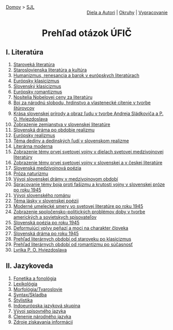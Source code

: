 <div align="center">
    <div align="left">
        <a href="/README.md">Domov</a>
        >
        <a href="./SLOVENCINA.md">SJL</a>
    </div>
    <div align="right">
        <a href="./povinne-diela.md">Diela a Autori</a>
        |
        <a href="./ustne-okruhy.org.md">Okruhy</a>
        |
        <a href="https://drive.google.com/drive/folders/1gVmqfKtTHw-QOi3TQ-ucUr2iAbUWqtaG?usp=sharing">Vypracovanie</a>
    </div>

# Prehľad otázok ÚFIČ
</div>

## I. Literatúra
<ol>
    <li>
        <a href="./UstneOkruhy/01.md">Staroveká literatúra</a>
    </li><li>
        <a href="./UstneOkruhy/02.md">Staroslovienska literatúra a kultúra</a>    
    </li><li>
        <a href="./UstneOkruhy/03.md">Humanizmus, renesancia a barok v európskych literatúrach</a>
    </li><li>
        <a href="./UstneOkruhy/04.md">Európsky klasicizmus</a>
    </li><li>    
        <a href="./UstneOkruhy/05.md">Slovenský klasicizmus</a>
    </li><li>
        <a href="./UstneOkruhy/06.md">Európsky romantizmus</a>
    </li><li>
        <a href="./UstneOkruhy/07.md">Nositelia Nobelovej ceny za literatúru</a>
    </li><li>
        <a href="./UstneOkruhy/08.md">Boj za národnú slobodu, hrdinstvo a vlastenecké cítenie v tvorbe štúrovcov</a>
    </li><li>
        <a href="./UstneOkruhy/09.md">Krása slovenskej prírody a obraz ľudu v tvorbe Andreja Sládkoviča a P. O. Hviezdoslava</a>
    </li><li>
        <a href="./UstneOkruhy/10.md">Zobrazenie zemianstva v slovenskej literatúre</a>
    </li><li>
        <a href="./UstneOkruhy/11.md">Slovenská dráma po obdobie realizmu</a>
    </li><li>
        <a href="./UstneOkruhy/12.md">Európsky realizmus</a>
    </li><li>
        <a href="./UstneOkruhy/13.md">Téma dediny a dedinských ľudí v slovenskom realizme</a>
    </li><li>
        <a href="./UstneOkruhy/14.md">Literárna moderna</a>
    </li><li>
        <a href="./UstneOkruhy/15.md">Zobrazenie témy prvej svetovej vojny v dielach svetovej medzivojnovej literatúry</a>
    </li><li>
        <a href="./UstneOkruhy/16.md">Zobrazenie témy prvej svetovej vojny v slovenskej a v českej literatúre</a>
    </li><li>
        <a href="./UstneOkruhy/17.md">Slovenská medzivojnová poézia</a>
    </li><li>
        <a href="./UstneOkruhy/18.md">Próza naturizmu</a>
    </li><li>
        <a href="./UstneOkruhy/19.md">Vývoj slovenskej drámy v medzivojnovom období</a>
    </li><li>
        <a href="./UstneOkruhy/20.md">Spracovanie témy boja proti fašizmu a krutosti vojny v slovenskej próze po roku 1945</a>
    </li><li>
        <a href="./UstneOkruhy/21.md">Vývoj slovenského románu</a>
    </li><li>
        <a href="./UstneOkruhy/22.md">Téma lásky v slovenskej poézii</a>
    </li><li>
        <a href="./UstneOkruhy/23.md">Moderné umelecké smery vo svetovej literatúre po roku 1945</a>
    </li><li>
        <a href="./UstneOkruhy/24.md">Zobrazenie spoločensko-politických problémov doby v tvorbe amerických a sovietskych spisovateľov</a>
    </li><li>
        <a href="./UstneOkruhy/25.md">Slovenská poézia po roku 1945</a>
    </li><li>
        <a href="./UstneOkruhy/26.md">Deformujúci vplyv peňazí a moci na charakter človeka</a>
    </li><li>
        <a href="./UstneOkruhy/27.md">Slovenská dráma po roku 1945</a>
    </li><li>
        <a href="./UstneOkruhy/28.md">Prehľad literárnych období od staroveku po klasicizmus</a>
    </li><li>
        <a href="./UstneOkruhy/29.md">Prehľad literárnych období od romantizmu po súčasnosť</a>
    </li><li>
        <a href="./UstneOkruhy/30.md">Lyrika P. O. Hviezdoslava</a>
    </li>
</ol>



## II. Jazykoveda
<ol>
    <li>
        <a href="./UstneOkruhy/jazyk-1.md">Fonetika a fonológia</a>
    </li><li>
        <a href="./UstneOkruhy/jazyk-2.md">Lexikológia</a>
    </li><li>
        <a href="./UstneOkruhy/jazyk-3.md">Morfológia/Tvaroslovie</a>
    </li><li>
        <a href="./UstneOkruhy/jazyk-4.md">Syntax/Skladba</a>
    </li><li>
        <a href="./UstneOkruhy/jazyk-5.md">Štylistika</a>
    </li><li>
        <a href="./UstneOkruhy/jazyk-6.md">Indoeurópska jazyková skupina</a>
    </li><li>
        <a href="./UstneOkruhy/jazyk-7.md">Vývoj spisovného jazyka</a>
    </li><li>
        <a href="./UstneOkruhy/jazyk-8.md">Členenie národného jazyka</a>
    </li><li>
        <a href="./UstneOkruhy/jazyk-9.md">Zdroje získavania informácií</a>
    </li>
<ol>